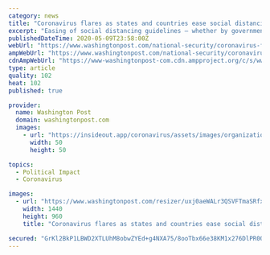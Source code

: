 ```yaml
---
category: news
title: "Coronavirus flares as states and countries ease social distancing guidelines"
excerpt: "Easing of social distancing guidelines — whether by government edict or individual decision — has led to new coronavirus flare-ups in the United States and abroad, even as pressure builds to loosen restrictions that have kept millions isolated and decimated economies."
publishedDateTime: 2020-05-09T23:58:00Z
webUrl: "https://www.washingtonpost.com/national-security/coronavirus-flares-as-states-and-countries-ease-social-distancing-guidelines/2020/05/09/cccb3c0c-9219-11ea-9e23-6914ee410a5f_story.html"
ampWebUrl: "https://www.washingtonpost.com/national-security/coronavirus-flares-as-states-and-countries-ease-social-distancing-guidelines/2020/05/09/cccb3c0c-9219-11ea-9e23-6914ee410a5f_story.html?outputType=amp"
cdnAmpWebUrl: "https://www-washingtonpost-com.cdn.ampproject.org/c/s/www.washingtonpost.com/national-security/coronavirus-flares-as-states-and-countries-ease-social-distancing-guidelines/2020/05/09/cccb3c0c-9219-11ea-9e23-6914ee410a5f_story.html?outputType=amp"
type: article
quality: 102
heat: 102
published: true

provider:
  name: Washington Post
  domain: washingtonpost.com
  images:
    - url: "https://insideout.app/coronavirus/assets/images/organizations/washingtonpost.com-50x50.jpg"
      width: 50
      height: 50

topics:
  - Political Impact
  - Coronavirus

images:
  - url: "https://www.washingtonpost.com/resizer/uxj0aeWALr3QSVFTmaSRfxb6NmI=/1440x0/smart/arc-anglerfish-washpost-prod-washpost.s3.amazonaws.com/public/KJQMMWESJMI6VHRDNEKO4QIKL4.jpg"
    width: 1440
    height: 960
    title: "Coronavirus flares as states and countries ease social distancing guidelines"

secured: "GrKl2BkP1LBWD2XTLUhM8obwZYEd+g4NXA75/8ooTbx66e38KM1x276DlPR0OQCqL/btCnxj3Kk3r7xqzGZWbQ5vMt4u7ilhBEKa2gmhd2AfsnuGS8nq1d/Ys7Jz6JBqy19bPz5YyG+wZTvx/Di07SFefWu2TfceybiFiOFw01+eitF5yX1DxCWazHUINVkJYbEK5Fa4qbEdbIJZIy6IvZiaaFH3fdl6Mm9Derr7g6JahpKeFmk6gzmReVrMAyy39KpejIuArMHMDWgKb21hP7YK5gn4AooCDQ+cZbiGqh7hsGQOu8sZgj2D/Fb4836k;OPSXIs7yMo7+oIfRVzoN3g=="
---
```



